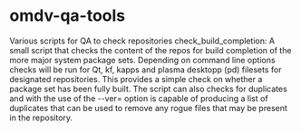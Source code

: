 # omdv-qa-tools
Various scripts for QA to check repositories
check_build_completion: A small script that checks the content of the repos for build completion of the more major system 
package sets. 
Depending on command line options checks will be run for Qt, kf, kapps and plasma desktopp (pd) filesets for designated 
repositories.
This provides a simple check on whether a package set has been fully built. The script can also checks for duplicates 
and with the use of the --ver= option is capable of producing a list of duplicates that can be used to remove any 
rogue files that may be present in the repository.